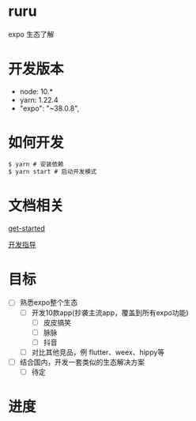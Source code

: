# ruru

expo 生态了解

# 开发版本
- node: 10.*
- yarn: 1.22.4
- "expo": "~38.0.8",

# 如何开发

```js
$ yarn # 安装依赖
$ yarn start # 启动开发模式
```

# 文档相关
[get-started](https://docs.expo.io/get-started/)

[开发指导](https://docs.expo.io/guides/)

# 目标
- [ ] 熟悉expo整个生态
  - [ ] 开发10款app(抄袭主流app，覆盖到所有expo功能)
    - [ ] 皮皮搞笑
    - [ ] 脉脉
    - [ ] 抖音
  - [ ] 对比其他竞品，例 flutter、weex、hippy等
- [ ] 结合国内，开发一套类似的生态解决方案
  - [ ] 待定

# 进度



